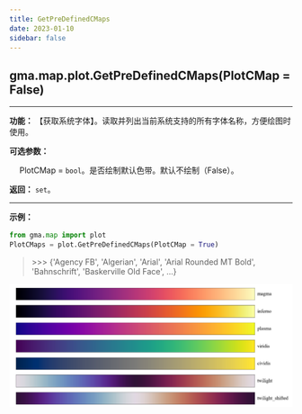 ```yaml
---
title: GetPreDefinedCMaps
date: 2023-01-10
sidebar: false
---
```


## gma.map.plot.**GetPreDefinedCMaps**(PlotCMap = False)<Badge text="1.1.4 +"/> 

---

**功能：** 【获取系统字体】。读取并列出当前系统支持的所有字体名称，方便绘图时使用。

**可选参数：**

&emsp; PlotCMap = `bool`。是否绘制默认色带。默认不绘制（False）。

**返回：** `set`。

---

**示例：**

```python
from gma.map import plot
PlotCMaps = plot.GetPreDefinedCMaps(PlotCMap = True)
```
> \>>> {'Agency FB', 'Algerian', 'Arial', 'Arial Rounded MT Bold', 'Bahnschrift', 'Baskerville Old Face', ...}

![](/map/PlotCMaps.png)
